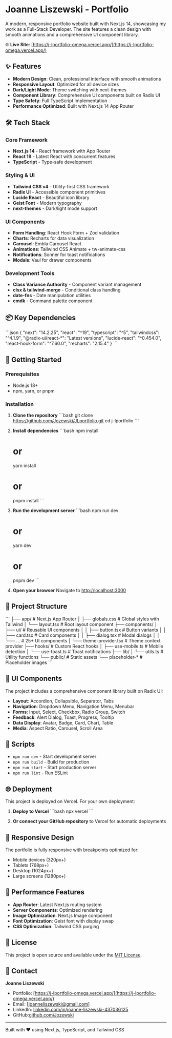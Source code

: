 # Joanne Liszewski - Portfolio

A modern, responsive portfolio website built with Next.js 14, showcasing my work as a Full-Stack Developer. The site features a clean design with smooth animations and a comprehensive UI component library.

🌐 **Live Site**: [https://j-lportfolio-omega.vercel.app/](https://j-lportfolio-omega.vercel.app/)

## ✨ Features

- **Modern Design**: Clean, professional interface with smooth animations
- **Responsive Layout**: Optimized for all device sizes
- **Dark/Light Mode**: Theme switching with next-themes
- **Component Library**: Comprehensive UI components built on Radix UI
- **Type Safety**: Full TypeScript implementation
- **Performance Optimized**: Built with Next.js 14 App Router

## 🛠️ Tech Stack

### Core Framework
- **Next.js 14** - React framework with App Router
- **React 19** - Latest React with concurrent features
- **TypeScript** - Type-safe development

### Styling & UI
- **Tailwind CSS v4** - Utility-first CSS framework
- **Radix UI** - Accessible component primitives
- **Lucide React** - Beautiful icon library
- **Geist Font** - Modern typography
- **next-themes** - Dark/light mode support

### UI Components
- **Form Handling**: React Hook Form + Zod validation
- **Charts**: Recharts for data visualization
- **Carousel**: Embla Carousel React
- **Animations**: Tailwind CSS Animate + tw-animate-css
- **Notifications**: Sonner for toast notifications
- **Modals**: Vaul for drawer components

### Development Tools
- **Class Variance Authority** - Component variant management
- **clsx & tailwind-merge** - Conditional class handling
- **date-fns** - Date manipulation utilities
- **cmdk** - Command palette component

## 📦 Key Dependencies

\`\`\`json
{
  "next": "14.2.25",
  "react": "^19",
  "typescript": "^5",
  "tailwindcss": "^4.1.9",
  "@radix-ui/react-*": "Latest versions",
  "lucide-react": "^0.454.0",
  "react-hook-form": "^7.60.0",
  "recharts": "2.15.4"
}
\`\`\`

## 🚀 Getting Started

### Prerequisites
- Node.js 18+ 
- npm, yarn, or pnpm

### Installation

1. **Clone the repository**
   \`\`\`bash
   git clone https://github.com/Jozewski/JLportfolio.git
   cd j-lportfolio
   \`\`\`

2. **Install dependencies**
   \`\`\`bash
   npm install
   # or
   yarn install
   # or
   pnpm install
   \`\`\`

3. **Run the development server**
   \`\`\`bash
   npm run dev
   # or
   yarn dev
   # or
   pnpm dev
   \`\`\`

4. **Open your browser**
   Navigate to [http://localhost:3000](http://localhost:3000)

## 📁 Project Structure

\`\`\`
├── app/                    # Next.js App Router
│   ├── globals.css        # Global styles with Tailwind
│   └── layout.tsx         # Root layout component
├── components/
│   ├── ui/                # Reusable UI components
│   │   ├── button.tsx     # Button variants
│   │   ├── card.tsx       # Card components
│   │   ├── dialog.tsx     # Modal dialogs
│   │   └── ...           # 25+ UI components
│   └── theme-provider.tsx # Theme context provider
├── hooks/                 # Custom React hooks
│   ├── use-mobile.ts     # Mobile detection
│   └── use-toast.ts      # Toast notifications
├── lib/
│   └── utils.ts          # Utility functions
└── public/               # Static assets
    └── placeholder-*     # Placeholder images
\`\`\`

## 🎨 UI Components

The project includes a comprehensive component library built on Radix UI:

- **Layout**: Accordion, Collapsible, Separator, Tabs
- **Navigation**: Dropdown Menu, Navigation Menu, Menubar
- **Forms**: Input, Select, Checkbox, Radio Group, Switch
- **Feedback**: Alert Dialog, Toast, Progress, Tooltip
- **Data Display**: Avatar, Badge, Card, Chart, Table
- **Media**: Aspect Ratio, Carousel, Scroll Area

## 🔧 Scripts

- `npm run dev` - Start development server
- `npm run build` - Build for production
- `npm run start` - Start production server
- `npm run lint` - Run ESLint

## 🌐 Deployment

This project is deployed on Vercel. For your own deployment:

1. **Deploy to Vercel**
   \`\`\`bash
   npx vercel
   \`\`\`

2. **Or connect your GitHub repository** to Vercel for automatic deployments

## 📱 Responsive Design

The portfolio is fully responsive with breakpoints optimized for:
- Mobile devices (320px+)
- Tablets (768px+)
- Desktop (1024px+)
- Large screens (1280px+)

## 🎯 Performance Features

- **App Router**: Latest Next.js routing system
- **Server Components**: Optimized rendering
- **Image Optimization**: Next.js Image component
- **Font Optimization**: Geist font with display swap
- **CSS Optimization**: Tailwind CSS purging

## 📄 License

This project is open source and available under the [MIT License](LICENSE).

## 🤝 Contact

**Joanne Liszewski**
- Portfolio: [https://j-lportfolio-omega.vercel.app/](https://j-lportfolio-omega.vercel.app/)
- Email: [joanneliszewski@gmail.com]
- LinkedIn: [linkedin.com/in/joanne-liszewski-437036125](https://linkedin.com/in/joanne-liszewski-437036125)
- GitHub:[github.com/Jozewski](https://github.com/Jozewski)

---

Built with ❤️ using Next.js, TypeScript, and Tailwind CSS


